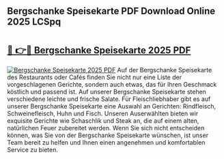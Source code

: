 ## Bergschanke Speisekarte PDF Download Online 2025 LCSpq

# <h2><a href="http://gc8rf7.nevu.top/?p=Bergschanke+Speisekarte">🔗 👉🔴 Bergschanke Speisekarte 2025 PDF</a></h2>

[![Bergschanke Speisekarte 2025 PDF](https://i.imgur.com/dBaPXMq.png)](http://gc8rf7.nevu.top/?p=Bergschanke+Speisekarte)
Auf der Bergschanke Speisekarte des Restaurants oder Cafés finden Sie nicht nur eine Liste der vorgeschlagenen Gerichte, sondern auch etwas, das für Ihren Geschmack köstlich und passend ist. Auf unserer Bergschanke Speisekarte stehen verschiedene leichte und frische Salate. Für Fleischliebhaber gibt es auf unserer Bergschanke Speisekarte eine Auswahl an Gerichten: Rindfleisch, Schweinefleisch, Huhn und Fisch. Unseren Auserwählten bieten wir exquisite Gerichte wie Schaschlik und Steak an, die auf einem alten, natürlichen Feuer zubereitet werden. Wenn Sie sich nicht entscheiden können, was Sie von der Bergschanke Speisekarte wünschen, ist unser Team bereit zu helfen und Ihnen einen angenehmen und komfortablen Service zu bieten.
